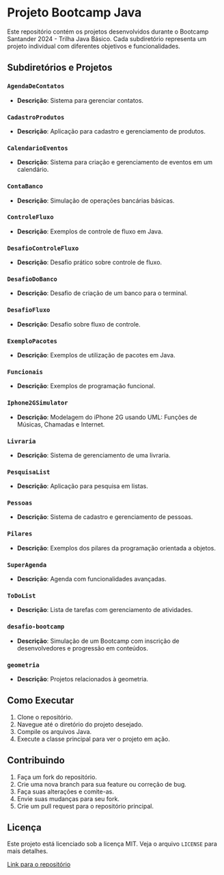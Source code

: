 # Projeto Bootcamp Java

Este repositório contém os projetos desenvolvidos durante o Bootcamp Santander 2024 - Trilha Java Básico. Cada subdiretório representa um projeto individual com diferentes objetivos e funcionalidades.

## Subdiretórios e Projetos

### `AgendaDeContatos`
- **Descrição**: Sistema para gerenciar contatos.
  
### `CadastroProdutos`
- **Descrição**: Aplicação para cadastro e gerenciamento de produtos.

### `CalendarioEventos`
- **Descrição**: Sistema para criação e gerenciamento de eventos em um calendário.

### `ContaBanco`
- **Descrição**: Simulação de operações bancárias básicas.

### `ControleFluxo`
- **Descrição**: Exemplos de controle de fluxo em Java.

### `DesafioControleFluxo`
- **Descrição**: Desafio prático sobre controle de fluxo.

### `DesafioDoBanco`
- **Descrição**: Desafio de criação de um banco para o terminal.

### `DesafioFluxo`
- **Descrição**: Desafio sobre fluxo de controle.

### `ExemploPacotes`
- **Descrição**: Exemplos de utilização de pacotes em Java.

### `Funcionais`
- **Descrição**: Exemplos de programação funcional.

### `Iphone2GSimulator`
- **Descrição**: Modelagem do iPhone 2G usando UML: Funções de Músicas, Chamadas e Internet.

### `Livraria`
- **Descrição**: Sistema de gerenciamento de uma livraria.

### `PesquisaList`
- **Descrição**: Aplicação para pesquisa em listas.

### `Pessoas`
- **Descrição**: Sistema de cadastro e gerenciamento de pessoas.

### `Pilares`
- **Descrição**: Exemplos dos pilares da programação orientada a objetos.

### `SuperAgenda`
- **Descrição**: Agenda com funcionalidades avançadas.

### `ToDoList`
- **Descrição**: Lista de tarefas com gerenciamento de atividades.

### `desafio-bootcamp`
- **Descrição**: Simulação de um Bootcamp com inscrição de desenvolvedores e progressão em conteúdos.

### `geometria`
- **Descrição**: Projetos relacionados à geometria.

## Como Executar

1. Clone o repositório.
2. Navegue até o diretório do projeto desejado.
3. Compile os arquivos Java.
4. Execute a classe principal para ver o projeto em ação.

## Contribuindo

1. Faça um fork do repositório.
2. Crie uma nova branch para sua feature ou correção de bug.
3. Faça suas alterações e comite-as.
4. Envie suas mudanças para seu fork.
5. Crie um pull request para o repositório principal.

## Licença

Este projeto está licenciado sob a licença MIT. Veja o arquivo `LICENSE` para mais detalhes.

[Link para o repositório](https://github.com/AdalbertoBrant2024/dio-trilha-java-basico)

